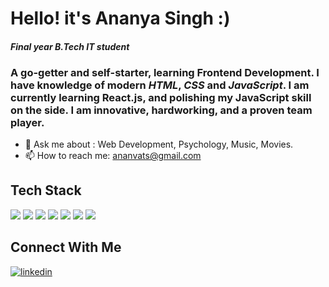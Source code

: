 # Hello! it's Ananya Singh :) 
#### *Final year B.Tech IT student*
### A go-getter and self-starter, learning Frontend Development. I have knowledge of modern *HTML*, *CSS* and *JavaScript*. I am currently learning React.js, and polishing my JavaScript skill on the side. I am innovative, hardworking, and a proven team player.

- 💬 Ask me about : Web Development, Psychology, Music, Movies.
- 📫 How to reach me: ananvats@gmail.com

## Tech Stack
<p align="left"> <img src="https://img.shields.io/badge/HTML-239120?style=for-the-badge&logo=html5&logoColor=white"/> <img src="https://img.shields.io/badge/CSS-239120?&style=for-the-badge&logo=css3&logoColor=white"/> <img src="https://img.shields.io/badge/JavaScript-F7DF1E?style=for-the-badge&logo=javascript&logoColor=black"/> <img src="https://img.shields.io/badge/React-20232A?style=for-the-badge&logo=react&logoColor=61DAFB"/> <img src="https://img.shields.io/badge/Bootstrap-563D7C?style=for-the-badge&logo=bootstrap&logoColor=white"/> <img src="https://img.shields.io/badge/Java-3776AB?style=for-the-badge&logo=Java&logoColor=white"/> <img src="https://img.shields.io/badge/Netlify-00C7B7?style=for-the-badge&logo=netlify&logoColor=white"/>
</p>

## Connect With Me
<a href="https://www.linkedin.com/in/ananyasingghh/" target="_blank">
<img src=https://img.shields.io/badge/linkedin-%231E77B5.svg?&style=for-the-badge&logo=linkedin&logoColor=white alt=linkedin style="margin-bottom: 5px;" />
</a>
